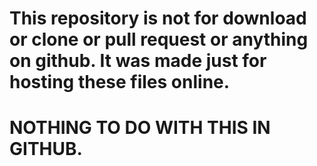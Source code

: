 # This repository is not for download or clone or pull request or anything on github. It was made just for hosting these files online.
# NOTHING TO DO WITH THIS IN GITHUB.
